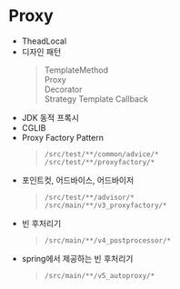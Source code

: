 # Proxy
- TheadLocal
- 디자인 패턴
    > TemplateMethod  
  > Proxy  
  > Decorator  
  > Strategy
  > Template Callback
- JDK 동적 프록시
- CGLIB
- Proxy Factory Pattern
    > `/src/test/**/common/advice/*`  
     `/src/test/**/proxyfactory/*`
- 포인트컷, 어드바이스, 어드바이저
    > `/src/test/**/advisor/*`  
  > `/src/main/**/v3_proxyfactory/*`  
- 빈 후처리기
    > `/src/main/**/v4_postprocessor/*`
- spring에서 제공하는 빈 후처리기
    > `/src/main/**/v5_autoproxy/*`